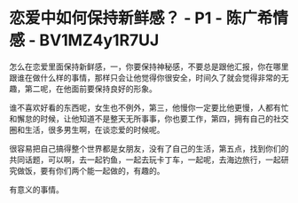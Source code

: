 # 恋爱中如何保持新鲜感？ - P1 - 陈广希情感 - BV1MZ4y1R7UJ

怎么在恋爱里面保持新鲜感，一，你要保持神秘感，不要总是跟他汇报，你在哪里跟谁在做什么样的事情，那样只会让他觉得你很安全，时间久了就会觉得非常的无趣，第二呢，在他面前要保持良好的形象。

谁不喜欢好看的东西呢，女生也不例外，第三，他慢你一定要比他更慢，人都有忙和懈怠的时候，让他知道不是整天无所事事，你也要工作，第四，拥有自己的社交圈和生活，很多男生啊，在谈恋爱的时候呢。

很容易把自己搞得整个世界都是女朋友，没有了自己的生活，第五点，找到你们的共同话题，可以啊，去一起钓鱼，一起去玩卡丁车，一起呢，去海边旅行，一起研究做饭，要有你们两个能一起做的，有趣的。

有意义的事情。